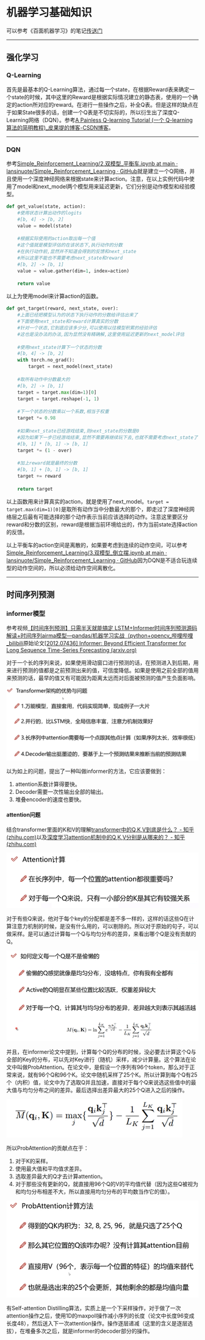 # 机器学习基础知识

可以参考《百面机器学习》的笔记[传送门](../ml.md)

---

## 强化学习

### Q-Learning

首先是最基本的Q-Learning算法，通过每一个state，在根据Reward表来确定一个state的时候，其中这里的Reward是根据实际情况建立的静态表，使用的一个确定的action所对应的reward。在进行一些操作之后，补全Q表。但是这样的缺点在于如果State很多的话，创建一个Q表是不切实际的，所以衍生出了深度Q-Learning网络（DQN）。参考[A Painless Q-learning Tutorial (一个 Q-learning 算法的简明教程)_皮果提的博客-CSDN博客](https://blog.csdn.net/itplus/article/details/9361915)。

---

### DQN

参考[Simple_Reinforcement_Learning/2.双模型_平衡车.ipynb at main · lansinuote/Simple_Reinforcement_Learning · GitHub](https://github.com/lansinuote/Simple_Reinforcement_Learning/blob/main/6.DQN算法/2.双模型_平衡车.ipynb)就是建立一个Q网络，并且使用一个深度神经网络来根据state来计算action。注意，在以上实例代码中使用了model和next_model两个模型用来延迟更新，它们分别是动作模型和经验模型。

```python
def get_value(state, action):
    #使用状态计算出动作的logits
    #[b, 4] -> [b, 2]
    value = model(state)

    #根据实际使用的action取出每一个值
    #这个值就是模型评估的在该状态下,执行动作的分数
    #在执行动作前,显然并不知道会得到的反馈和next_state
    #所以这里不能也不需要考虑next_state和reward
    #[b, 2] -> [b, 1]
    value = value.gather(dim=1, index=action)

    return value

```

以上为使用model来计算action的函数。

```python
def get_target(reward, next_state, over):
    #上面已经把模型认为的状态下执行动作的分数给评估出来了
    #下面使用next_state和reward计算真实的分数
    #针对一个状态,它到底应该多少分,可以使用以往模型积累的经验评估
    #这也是没办法的办法,因为显然没有精确解,这里使用延迟更新的next_model评估

    #使用next_state计算下一个状态的分数
    #[b, 4] -> [b, 2]
    with torch.no_grad():
        target = next_model(next_state)

    #取所有动作中分数最大的
    #[b, 2] -> [b, 1]
    target = target.max(dim=1)[0]
    target = target.reshape(-1, 1)

    #下一个状态的分数乘以一个系数,相当于权重
    target *= 0.98

    #如果next_state已经游戏结束,则next_state的分数是0
    #因为如果下一步已经游戏结束,显然不需要再继续玩下去,也就不需要考虑next_state了.
    #[b, 1] * [b, 1] -> [b, 1]
    target *= (1 - over)

    #加上reward就是最终的分数
    #[b, 1] + [b, 1] -> [b, 1]
    target += reward

    return target

```

以上函数用来计算真实的action，就是使用了next_model。`target = target.max(dim=1)[0]`是取所有动作当中分数最大的那个，即走过了深度神经网络层之后最有可能选择的那个动作表示当前应该选择的动作。注意这里要区分reward和分数的区别，reward是根据当前环境给出的，作为当前state选择action的反馈。

以上平衡车的action空间是离散的，如果要考虑到连续的动作空间，可以参考[Simple_Reinforcement_Learning/3.双模型_倒立摆.ipynb at main · lansinuote/Simple_Reinforcement_Learning · GitHub](https://github.com/lansinuote/Simple_Reinforcement_Learning/blob/main/6.DQN算法/3.双模型_倒立摆.ipynb)因为DQN是不适合玩连续型的动作空间的，所以必须给动作空间离散化。

---

## 时间序列预测

### informer模型

参考视频[【时间序列预测】只需半天就能搞定 LSTM+Informer时间序列预测源码解读+时间序列airma模型—pandas/机器学习实战（python+opencv_哔哩哔哩_bilibili](https://www.bilibili.com/video/BV1Me4y1e7Jf/?vd_source=36542d6c49bf487d8a18d22be404b8d2)原始论文[[2012.07436\] Informer: Beyond Efficient Transformer for Long Sequence Time-Series Forecasting (arxiv.org)](https://arxiv.org/abs/2012.07436)

对于一个长的序列来说，如果使用滑动窗口进行预测的话，在预测进入到后期，用来进行预测的值都是之前预测出来的值，可信度降低。如果是使用之前全部的值用来预测的话，最早的值又有可能因为距离太远而对后面被预测的值产生负面影响。

![image-20221113125521546](basicKnow.assets/image-20221113125521546.png)

以为如上的问题，提出了一种叫做informer的方法，它应该要做到：

1. attention系数计算得要快。
2. Decoder需要一次性输出全部的输出。
3. 堆叠encoder的速度也要快。

#### attention问题

结合transformer里面的K和V的理解[transformer中的Q,K,V到底是什么？ - 知乎 (zhihu.com)](https://www.zhihu.com/question/427629601)以及[深度学习attention机制中的Q,K,V分别是从哪来的？ - 知乎 (zhihu.com)](https://www.zhihu.com/question/325839123/answer/2473804749)

![image-20221116104607531](basicKnow.assets/image-20221116104607531.png)

对于有些Q来说，他对于每个key的分配都是差不多一样的，这样的话这些Q在计算注意力机制的时候，是没有什么用的，可以剔除的。所以对于原始的句子，可以做采样。是可以通过计算每一个Q与均匀分布的差异，来看出哪个Q是没有贡献的Q。

![image-20221116110834987](basicKnow.assets/image-20221116110834987.png)

并且，在informer论文中提到，计算每个Q的分布的时候，没必要去计算这个Q与全部的Key的分布，可以先对Key进行（随机）采样，减少计算量。这个算法在论文中叫做ProbAttention。在论文中，是假设一个序列有96个token，那么对于正常来说，就有96个Q和96个K。论文中随机采样了25个K。所以计算到每个Q有25个（内积）值，论文中为了选取Q并且加速，直接对于每个Q来说选这些值中的最大值与均匀分布之间的差异。最后选择出差异最大的25个Q进入之后的操作。

![image-20221116113558593](basicKnow.assets/image-20221116113558593.png)

所以ProbAttention的贡献点在于：

1. 对于K的采样。
2. 使用最大值和平均值求差异。
3. 选取差异最大的Q才去计算attention。
4. 对于那些没有更新的Q，就直接用96个Q的V的平均值代替（因为这些Q被视为和均匀分布相差不大，所以直接用均匀分布的平均数当作它的值）。

![image-20221116115536226](basicKnow.assets/image-20221116115536226.png)

有Self-attention Distilling算法，实质上是一个下采样操作，对于做了一次attention操作之后，使用1D的maxpoll操作减小序列的长度（论文中长度96变成长度48），然后送入下一次attention操作。操作逐层递减（这里的含义是逐层选拔），在堆叠多次之后，就是informer的decoder部分的操作。





 
